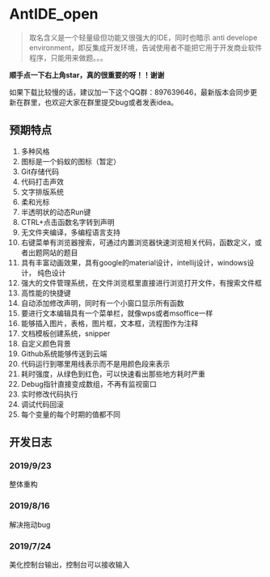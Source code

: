 # AntIDE_open
> 取名含义是一个轻量级但功能又很强大的IDE，同时也暗示 anti develope environment，即反集成开发环境，告诫使用者不能把它用于开发商业软件程序，只能用来做题。。。

**顺手点一下右上角star，真的很重要的呀！！谢谢**

如果下载比较慢的话，建议加一下这个QQ群：897639646，最新版本会同步更新在群里，也欢迎大家在群里提交bug或者发表idea。

## 预期特点
1. 多种风格
2. 图标是一个蚂蚁的图标（暂定）
3. Git存储代码
4. 代码打击声效
5. 文字排版系统
6. 柔和光标
7. 半透明状的动态Run键
8. CTRL+点击函数名字转到声明
9. 无文件夹编译，多编程语言支持
0. 右键菜单有浏览器搜索，可通过内置浏览器快速浏览相关代码，函数定义，或者出题网站的题目
1. 具有丰富动画效果，具有google的material设计，intellij设计，windows设计， 纯色设计
2. 强大的文件管理系统，在文件浏览框里直接进行浏览打开文件，有搜索文件框
3. 高性能的快捷键
4. 自动添加修改声明，同时有一个小窗口显示所有函数
5. 要进行文本编辑具有一个菜单栏，就像wps或者msoffice一样
6. 能够插入图片，表格，图片框，文本框，流程图作为注释
7. 文档模板创建系统，snipper
8. 自定义颜色背景
9. Github系统能够传送到云端
0. 代码运行到哪里用线表示而不是用颜色段来表示
1. 耗时强度，从绿色到红色，可以快速看出那些地方耗时严重
2. Debug指针直接变成数组，不再有监视窗口
3. 实时修改代码执行
4. 调试代码回滚
5. 每个变量的每个时期的值都不同

## 开发日志
### 2019/9/23
整体重构
### 2019/8/16
解决拖动bug

### 2019/7/24
美化控制台输出，控制台可以接收输入
